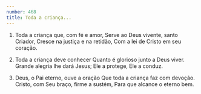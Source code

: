 ```yaml
---
number: 468
title: Toda a criança...
---
```


1. Toda a criança que, com fé e amor,
  Serve ao Deus vivente, santo Criador,
  Cresce na justiça e na retidão,
  Com a lei de Cristo em seu coração.

2. Toda a criança deve conhecer
  Quanto é glorioso junto a Deus viver.
  Grande alegria lhe dará Jesus;
  Ele a protege, Ele a conduz.

3. Deus, o Pai eterno, ouve a oração
  Que toda a criança faz com devoção.
  Cristo, com Seu braço, firme a sustém,
  Para que alcance o eterno bem.
